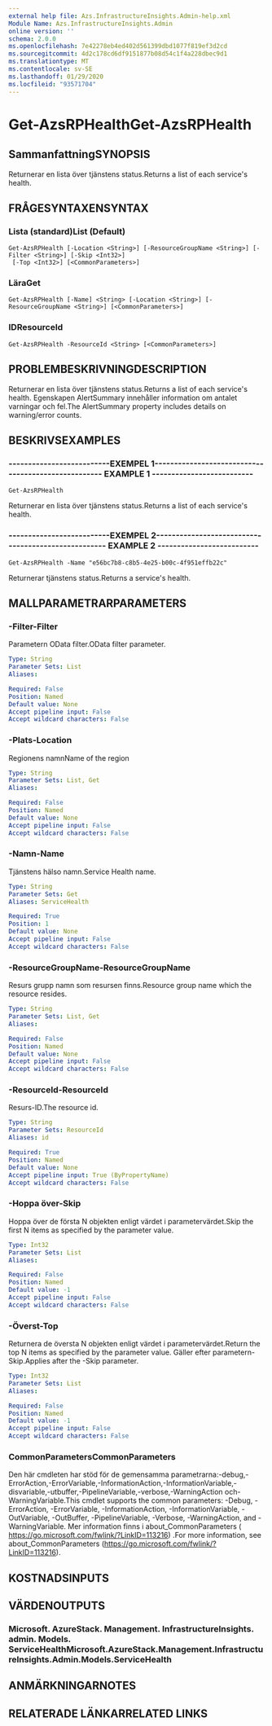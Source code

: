 ```yaml
---
external help file: Azs.InfrastructureInsights.Admin-help.xml
Module Name: Azs.InfrastructureInsights.Admin
online version: ''
schema: 2.0.0
ms.openlocfilehash: 7e42278eb4ed402d561399dbd1077f819ef3d2cd
ms.sourcegitcommit: 4d2c178cd6df9151877b08d54c1f4a228dbec9d1
ms.translationtype: MT
ms.contentlocale: sv-SE
ms.lasthandoff: 01/29/2020
ms.locfileid: "93571704"
---
```

# <span data-ttu-id="1bbb9-101">Get-AzsRPHealth</span><span class="sxs-lookup"><span data-stu-id="1bbb9-101">Get-AzsRPHealth</span></span>

## <span data-ttu-id="1bbb9-102">Sammanfattning</span><span class="sxs-lookup"><span data-stu-id="1bbb9-102">SYNOPSIS</span></span>
<span data-ttu-id="1bbb9-103">Returnerar en lista över tjänstens status.</span><span class="sxs-lookup"><span data-stu-id="1bbb9-103">Returns a list of each service's health.</span></span>

## <span data-ttu-id="1bbb9-104">FRÅGESYNTAXEN</span><span class="sxs-lookup"><span data-stu-id="1bbb9-104">SYNTAX</span></span>

### <span data-ttu-id="1bbb9-105">Lista (standard)</span><span class="sxs-lookup"><span data-stu-id="1bbb9-105">List (Default)</span></span>
```
Get-AzsRPHealth [-Location <String>] [-ResourceGroupName <String>] [-Filter <String>] [-Skip <Int32>]
 [-Top <Int32>] [<CommonParameters>]
```

### <span data-ttu-id="1bbb9-106">Lära</span><span class="sxs-lookup"><span data-stu-id="1bbb9-106">Get</span></span>
```
Get-AzsRPHealth [-Name] <String> [-Location <String>] [-ResourceGroupName <String>] [<CommonParameters>]
```

### <span data-ttu-id="1bbb9-107">ID</span><span class="sxs-lookup"><span data-stu-id="1bbb9-107">ResourceId</span></span>
```
Get-AzsRPHealth -ResourceId <String> [<CommonParameters>]
```

## <span data-ttu-id="1bbb9-108">PROBLEMBESKRIVNING</span><span class="sxs-lookup"><span data-stu-id="1bbb9-108">DESCRIPTION</span></span>
<span data-ttu-id="1bbb9-109">Returnerar en lista över tjänstens status.</span><span class="sxs-lookup"><span data-stu-id="1bbb9-109">Returns a list of each service's health.</span></span> <span data-ttu-id="1bbb9-110">Egenskapen AlertSummary innehåller information om antalet varningar och fel.</span><span class="sxs-lookup"><span data-stu-id="1bbb9-110">The AlertSummary property includes details on warning/error counts.</span></span>

## <span data-ttu-id="1bbb9-111">BESKRIVS</span><span class="sxs-lookup"><span data-stu-id="1bbb9-111">EXAMPLES</span></span>

### <span data-ttu-id="1bbb9-112">--------------------------EXEMPEL 1--------------------------</span><span class="sxs-lookup"><span data-stu-id="1bbb9-112">-------------------------- EXAMPLE 1 --------------------------</span></span>
```
Get-AzsRPHealth
```

<span data-ttu-id="1bbb9-113">Returnerar en lista över tjänstens status.</span><span class="sxs-lookup"><span data-stu-id="1bbb9-113">Returns a list of each service's health.</span></span>

### <span data-ttu-id="1bbb9-114">--------------------------EXEMPEL 2--------------------------</span><span class="sxs-lookup"><span data-stu-id="1bbb9-114">-------------------------- EXAMPLE 2 --------------------------</span></span>
```
Get-AzsRPHealth -Name "e56bc7b8-c8b5-4e25-b00c-4f951effb22c"
```

<span data-ttu-id="1bbb9-115">Returnerar tjänstens status.</span><span class="sxs-lookup"><span data-stu-id="1bbb9-115">Returns a service's health.</span></span>

## <span data-ttu-id="1bbb9-116">MALLPARAMETRAR</span><span class="sxs-lookup"><span data-stu-id="1bbb9-116">PARAMETERS</span></span>

### <span data-ttu-id="1bbb9-117">-Filter</span><span class="sxs-lookup"><span data-stu-id="1bbb9-117">-Filter</span></span>
<span data-ttu-id="1bbb9-118">Parametern OData filter.</span><span class="sxs-lookup"><span data-stu-id="1bbb9-118">OData filter parameter.</span></span>

```yaml
Type: String
Parameter Sets: List
Aliases: 

Required: False
Position: Named
Default value: None
Accept pipeline input: False
Accept wildcard characters: False
```

### <span data-ttu-id="1bbb9-119">-Plats</span><span class="sxs-lookup"><span data-stu-id="1bbb9-119">-Location</span></span>
<span data-ttu-id="1bbb9-120">Regionens namn</span><span class="sxs-lookup"><span data-stu-id="1bbb9-120">Name of the region</span></span>

```yaml
Type: String
Parameter Sets: List, Get
Aliases: 

Required: False
Position: Named
Default value: None
Accept pipeline input: False
Accept wildcard characters: False
```

### <span data-ttu-id="1bbb9-121">-Namn</span><span class="sxs-lookup"><span data-stu-id="1bbb9-121">-Name</span></span>
<span data-ttu-id="1bbb9-122">Tjänstens hälso namn.</span><span class="sxs-lookup"><span data-stu-id="1bbb9-122">Service Health name.</span></span>

```yaml
Type: String
Parameter Sets: Get
Aliases: ServiceHealth

Required: True
Position: 1
Default value: None
Accept pipeline input: False
Accept wildcard characters: False
```

### <span data-ttu-id="1bbb9-123">-ResourceGroupName</span><span class="sxs-lookup"><span data-stu-id="1bbb9-123">-ResourceGroupName</span></span>
<span data-ttu-id="1bbb9-124">Resurs grupp namn som resursen finns.</span><span class="sxs-lookup"><span data-stu-id="1bbb9-124">Resource group name which the resource resides.</span></span>

```yaml
Type: String
Parameter Sets: List, Get
Aliases: 

Required: False
Position: Named
Default value: None
Accept pipeline input: False
Accept wildcard characters: False
```

### <span data-ttu-id="1bbb9-125">-ResourceId</span><span class="sxs-lookup"><span data-stu-id="1bbb9-125">-ResourceId</span></span>
<span data-ttu-id="1bbb9-126">Resurs-ID.</span><span class="sxs-lookup"><span data-stu-id="1bbb9-126">The resource id.</span></span>

```yaml
Type: String
Parameter Sets: ResourceId
Aliases: id

Required: True
Position: Named
Default value: None
Accept pipeline input: True (ByPropertyName)
Accept wildcard characters: False
```

### <span data-ttu-id="1bbb9-127">-Hoppa över</span><span class="sxs-lookup"><span data-stu-id="1bbb9-127">-Skip</span></span>
<span data-ttu-id="1bbb9-128">Hoppa över de första N objekten enligt värdet i parametervärdet.</span><span class="sxs-lookup"><span data-stu-id="1bbb9-128">Skip the first N items as specified by the parameter value.</span></span>

```yaml
Type: Int32
Parameter Sets: List
Aliases: 

Required: False
Position: Named
Default value: -1
Accept pipeline input: False
Accept wildcard characters: False
```

### <span data-ttu-id="1bbb9-129">-Överst</span><span class="sxs-lookup"><span data-stu-id="1bbb9-129">-Top</span></span>
<span data-ttu-id="1bbb9-130">Returnera de översta N objekten enligt värdet i parametervärdet.</span><span class="sxs-lookup"><span data-stu-id="1bbb9-130">Return the top N items as specified by the parameter value.</span></span>
<span data-ttu-id="1bbb9-131">Gäller efter parametern-Skip.</span><span class="sxs-lookup"><span data-stu-id="1bbb9-131">Applies after the -Skip parameter.</span></span>

```yaml
Type: Int32
Parameter Sets: List
Aliases: 

Required: False
Position: Named
Default value: -1
Accept pipeline input: False
Accept wildcard characters: False
```

### <span data-ttu-id="1bbb9-132">CommonParameters</span><span class="sxs-lookup"><span data-stu-id="1bbb9-132">CommonParameters</span></span>
<span data-ttu-id="1bbb9-133">Den här cmdleten har stöd för de gemensamma parametrarna:-debug,-ErrorAction,-ErrorVariable,-InformationAction,-InformationVariable,-disvariable,-utbuffer,-PipelineVariable,-verbose,-WarningAction och-WarningVariable.</span><span class="sxs-lookup"><span data-stu-id="1bbb9-133">This cmdlet supports the common parameters: -Debug, -ErrorAction, -ErrorVariable, -InformationAction, -InformationVariable, -OutVariable, -OutBuffer, -PipelineVariable, -Verbose, -WarningAction, and -WarningVariable.</span></span> <span data-ttu-id="1bbb9-134">Mer information finns i about_CommonParameters ( https://go.microsoft.com/fwlink/?LinkID=113216) .</span><span class="sxs-lookup"><span data-stu-id="1bbb9-134">For more information, see about_CommonParameters (https://go.microsoft.com/fwlink/?LinkID=113216).</span></span>

## <span data-ttu-id="1bbb9-135">KOSTNADS</span><span class="sxs-lookup"><span data-stu-id="1bbb9-135">INPUTS</span></span>

## <span data-ttu-id="1bbb9-136">VÄRDEN</span><span class="sxs-lookup"><span data-stu-id="1bbb9-136">OUTPUTS</span></span>

### <span data-ttu-id="1bbb9-137">Microsoft. AzureStack. Management. InfrastructureInsights. admin. Models. ServiceHealth</span><span class="sxs-lookup"><span data-stu-id="1bbb9-137">Microsoft.AzureStack.Management.InfrastructureInsights.Admin.Models.ServiceHealth</span></span>

## <span data-ttu-id="1bbb9-138">ANMÄRKNINGAR</span><span class="sxs-lookup"><span data-stu-id="1bbb9-138">NOTES</span></span>

## <span data-ttu-id="1bbb9-139">RELATERADE LÄNKAR</span><span class="sxs-lookup"><span data-stu-id="1bbb9-139">RELATED LINKS</span></span>

